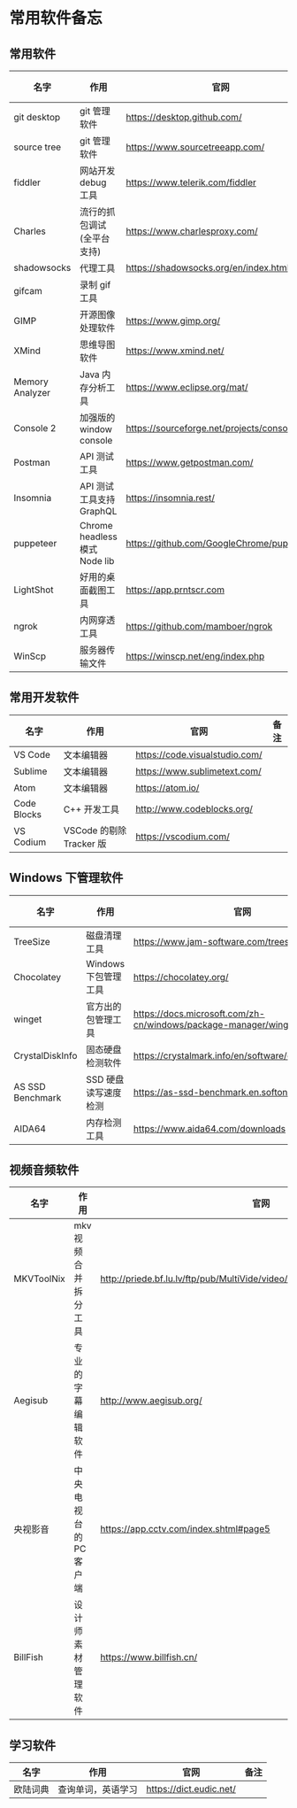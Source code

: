 # 常用软件备忘

## 常用软件

| 名字            | 作用                          | 官网                                        | 备注 |
| --------------- | ----------------------------- | ------------------------------------------- | ---- |
| git desktop     | git 管理软件                  | <https://desktop.github.com/>               |      |
| source tree     | git 管理软件                  | <https://www.sourcetreeapp.com/>            |      |
| fiddler         | 网站开发 debug 工具           | <https://www.telerik.com/fiddler>           |      |
| Charles         | 流行的抓包调试(全平台支持)    | <https://www.charlesproxy.com/>             |      |
| shadowsocks     | 代理工具                      | <https://shadowsocks.org/en/index.html>     |      |
| gifcam          | 录制 gif 工具                 |                                             |      |
| GIMP            | 开源图像处理软件              | <https://www.gimp.org/>                     |      |
| XMind           | 思维导图软件                  | <https://www.xmind.net/>                    |      |
| Memory Analyzer | Java 内存分析工具             | <https://www.eclipse.org/mat/>              |      |
| Console 2       | 加强版的 window console       | <https://sourceforge.net/projects/console/> |      |
| Postman         | API 测试工具                  | <https://www.getpostman.com/>               |      |
| Insomnia        | API 测试工具支持 GraphQL      | <https://insomnia.rest/>                    |      |
| puppeteer       | Chrome headless 模式 Node lib | <https://github.com/GoogleChrome/puppeteer> |      |
| LightShot       | 好用的桌面截图工具            | <https://app.prntscr.com>                   |      |
| ngrok           | 内网穿透工具                  | <https://github.com/mamboer/ngrok>          |      |
| WinScp          | 服务器传输文件                | <https://winscp.net/eng/index.php>          |      |

## 常用开发软件

| 名字        | 作用                     | 官网                             | 备注 |
| ----------- | ------------------------ | -------------------------------- | ---- |
| VS Code     | 文本编辑器               | <https://code.visualstudio.com/> |      |
| Sublime     | 文本编辑器               | <https://www.sublimetext.com/>   |      |
| Atom        | 文本编辑器               | <https://atom.io/>               |      |
| Code Blocks | C++ 开发工具             | <http://www.codeblocks.org/>     |      |
| VS Codium   | VSCode 的剔除 Tracker 版 | <https://vscodium.com/>          |      |

## Windows 下管理软件

| 名字             | 作用                 | 官网                                                               | 备注 |
| ---------------- | -------------------- | ------------------------------------------------------------------ | ---- |
| TreeSize         | 磁盘清理工具         | <https://www.jam-software.com/treesize_free/>                      |      |
| Chocolatey       | Windows 下包管理工具 | <https://chocolatey.org/>                                          |      |
| winget           | 官方出的包管理工具   | <https://docs.microsoft.com/zh-cn/windows/package-manager/winget/> |      |
| CrystalDiskInfo  | 固态硬盘检测软件     | <https://crystalmark.info/en/software/crystaldiskinfo/>            |      |
| AS SSD Benchmark | SSD 硬盘读写速度检测 | <https://as-ssd-benchmark.en.softonic.com/>                        |      |
| AIDA64           | 内存检测工具         | <https://www.aida64.com/downloads>                                 |      |

## 视频音频软件

| 名字       | 作用                   | 官网                                                                           | 备注 |
| ---------- | ---------------------- | ------------------------------------------------------------------------------ | ---- |
| MKVToolNix | mkv 视频合并拆分工具   | http://priede.bf.lu.lv/ftp/pub/MultiVide/video/mkvtoolnix/apraksti/source.html |      |
| Aegisub    | 专业的字幕编辑软件     | http://www.aegisub.org/                                                        |      |
| 央视影音   | 中央电视台的 PC 客户端 | <https://app.cctv.com/index.shtml#page5>                                       |      |
| BillFish   | 设计师素材管理软件     | <https://www.billfish.cn/>                                                     |      |

## 学习软件

| 名字     | 作用               | 官网                      | 备注 |
| -------- | ------------------ | ------------------------- | ---- |
| 欧陆词典 | 查询单词，英语学习 | <https://dict.eudic.net/> |      |
